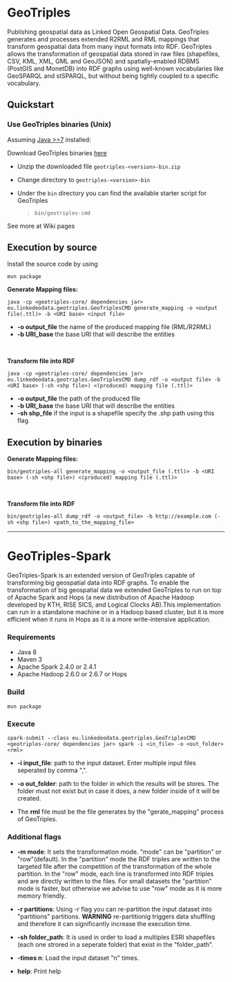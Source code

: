 # GeoTriples
Publishing geospatial data as Linked Open Geospatial Data. GeoTriples generates and processes extended R2RML and RML 
mappings that transform geospatial data from many input formats into RDF. GeoTriples allows the transformation of 
geospatial data stored in raw files (shapefiles, CSV, KML, XML, GML and GeoJSON) and spatially-enabled RDBMS 
(PostGIS and MonetDB) into RDF graphs using well-known vocabularies like GeoSPARQL and stSPARQL, but without being tightly
 coupled to a specific vocabulary. 

## Quickstart ##
### Use GeoTriples binaries (Unix) ###
Assuming [Java >=7](https://www.java.com/en/download/) installed:

Download GeoTriples binaries [here](http://geotriples.di.uoa.gr/downloads/geotriples-1.1.6-bin.zip)
*	Unzip the downloaded file `geotriples-<version>-bin.zip`
*	Change directory to `geotriples-<version>-bin`
*	Under the `bin` directory you can find the available starter script for GeoTriples

	> `bin/geotriples-cmd`
	
See more at Wiki pages

## Execution by source

Install the source code by using
    
    mvn package 

**Generate Mapping files:**

    java -cp <geotriples-core/ dependencies jar> eu.linkedeodata.geotriples.GeoTriplesCMD generate_mapping -o <output file(.ttl)> -b <URI base> <input file>

* **-o output_file** the name of the produced mapping file (RML/R2RML)
* **-b URI_base** the base URI that will describe the entities

<br/>

**Transform file into RDF**

    java -cp <geotriples-core/ dependencies jar> eu.linkedeodata.geotriples.GeoTriplesCMD dump_rdf -o <output file> -b <URI base> (-sh <shp file>) <(produced) mapping file (.ttl)>
    
* **-o output_file** the path of the produced file
* **-b URI_base** the base URI that will describe the entities
* **-sh shp_file** if the input is a shapefile specify the .shp path using this flag 

## Execution by binaries

**Generate Mapping files:**

    bin/geotriples-all generate_mapping -o <output_file (.ttl)> -b <URI base> (-sh <shp file>) <(produced) mapping file (.ttl)>
    
<br/>

**Transform file into RDF**
    
    bin/geotriples-all dump_rdf -o <output_file> -b http://example.com (-sh <shp file>) <path_to_the_mapping_file>


---

# GeoTriples-Spark

GeoTriples-Spark is an extended version of GeoTriples capable of transforming big geospatial data into RDF graphs.
To enable the transformation of big geospatial
data we extended GeoTriples to run on top of Apache Spark and Hops (a new distribution of Apache Hadoop developed by KTH, RISE SICS, and Logical Clocks AB).This implementation can
run in a standalone machine or in a Hadoop based cluster, but it is more efficient when it runs in Hops as it is a more write-intensive application.

### Requirements
* Java 8
* Maven 3
* Apache Spark 2.4.0 or 2.4.1
* Apache Hadoop 2.6.0 or 2.6.7 or Hops

### Build
    mvn package

### Execute
    spark-submit --class eu.linkedeodata.geotriples.GeoTriplesCMD <geotriples-core/ dependencies jar> spark -i <in_file> -o <out_folder> <rml>

* **-i input_file**: path to the input dataset. Enter multiple input files seperated by comma ",".

* **-o out_folder**: path to the folder in which the results will be stores. The folder must not exist but in case it does, a new folder inside of it will be created.

* The **rml** file must be the file generates by the "gerate_mapping" process of GeoTriples.

### Additional flags

* **-m mode**: It sets the transformation mode. "mode" can be "partition" or "row"(default). In the "partition" mode the RDF triples are written to the targeted file after the
competition of the transformation of the whole partition. In the "row" mode, each line is transformed into RDF triples and are directly written to the files.
For small datasets the "partition" mode is faster, but otherwise we advise to use "row" mode as it is more memory friendly.
 
* **-r partitions**: Using -r flag you can re-partition the input dataset into "partitions" partitions. 
**WARNING** re-partitionig triggers data shuffling and therefore it can significantly increase the execution time.

* **-sh folder_path**: It is used in order to load a multiples ESRI shapefiles (each one strored in a seperate folder) that exist in the "folder_path".

* **-times n**: Load the input dataset "n" times.

* **help**: Print help   